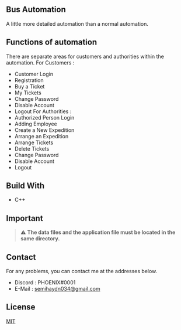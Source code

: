<!--
*** Semih Aydın 2020
-->

## Bus Automation

A little more detailed automation than a normal automation.

## Functions of automation
There are separate areas for customers and authorities within the automation.
For Customers :
* Customer Login
* Registration
* Buy a Ticket
* My Tickets
* Change Password
* Disable Account
* Logout
For Authorities :
* Authorized Person Login
* Adding Employee
* Create a New Expedition
* Arrange an Expedition
* Arrange Tickets
* Delete Tickets
* Change Password
* Disable Account
* Logout

## Build With
* C++

## Important
> :warning: **The data files and the application file must be located in the same directory.**

## Contact
For any problems, you can contact me at the addresses below.
* Discord : PHOENIX#0001
* E-Mail : semihaydn034@gmail.com

## License
[MIT](https://choosealicense.com/licenses/mit/)
